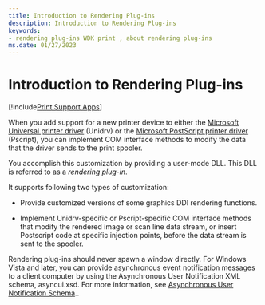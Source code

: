 ```yaml
---
title: Introduction to Rendering Plug-ins
description: Introduction to Rendering Plug-ins
keywords:
- rendering plug-ins WDK print , about rendering plug-ins
ms.date: 01/27/2023
---
```


# Introduction to Rendering Plug-ins

[!include[Print Support Apps](../includes/print-support-apps.md)]

When you add support for a new printer device to either the [Microsoft Universal printer driver](microsoft-universal-printer-driver.md) (Unidrv) or the [Microsoft PostScript printer driver](microsoft-postscript-printer-driver.md) (Pscript), you can implement COM interface methods to modify the data that the driver sends to the print spooler.

You accomplish this customization by providing a user-mode DLL. This DLL is referred to as a *rendering plug-in*.

It supports following two types of customization:

- Provide customized versions of some graphics DDI rendering functions.

- Implement Unidrv-specific or Pscript-specific COM interface methods that modify the rendered image or scan line data stream, or insert Postscript code at specific injection points, before the data stream is sent to the spooler.

Rendering plug-ins should never spawn a window directly. For Windows Vista and later, you can provide asynchronous event notification messages to a client computer by using the Asynchronous User Notification XML schema, asyncui.xsd. For more information, see [Asynchronous User Notification Schema](./asynchronous-user-notification-schema.md)..
